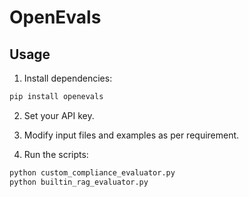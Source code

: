 
# OpenEvals

## Usage

1. Install dependencies:

```bash
pip install openevals
````

2. Set your API key.

3. Modify input files and examples as per requirement.

4. Run the scripts:

```bash
python custom_compliance_evaluator.py
python builtin_rag_evaluator.py
```

